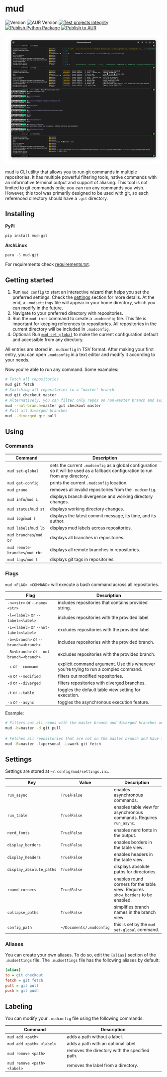 # mud

![Version](https://img.shields.io/pypi/v/mud-git?logo=python)
![AUR Version](https://img.shields.io/aur/version/mud-git?logo=archlinux)
[![Test projects integrity](https://github.com/jasursadikov/mud/actions/workflows/test.yaml/badge.svg)](https://github.com/jasursadikov/mud/actions/workflows/test.yaml)
[![Publish Python Package](https://github.com/jasursadikov/mud/actions/workflows/publish-pypi.yaml/badge.svg)](https://github.com/jasursadikov/mud/actions/workflows/publish-pypi.yaml)
[![Publish to AUR](https://github.com/jasursadikov/mud/actions/workflows/publish-aur.yaml/badge.svg)](https://github.com/jasursadikov/mud/actions/workflows/publish-aur.yaml)

![Demo](./img.png)

mud is CLI utility that allows you to run git commands in multiple repositories. It has multiple powerful filtering tools, native commands with an informative terminal output and support of aliasing. This tool is not limited to git commands only; you can run any commands you wish. However, this tool was primarily designed to be used with git, so each referenced directory should have a `.git` directory.

## Installing
**PyPI**
```bash
pip install mud-git
```
**ArchLinux**
```bash
paru -S mud-git
```

For requirements check [requirements.txt](requirements.txt).

## Getting started

1. Run `mud config` to start an interactive wizard that helps you set the preferred settings. Check the [settings](#settings) section for more details. At the end, a `.mudsettings` file will appear in your home directory, which you can modify in the future.
2. Navigate to your preferred directory with repositories.
3. Run the `mud init` command to create a `.mudconfig` file. This file is important for keeping references to repositories. All repositories in the current directory will be included in `.mudconfig`.
4. Optional: Run [`mud set-global`](#commands) to make the current configuration default and accessible from any directory.

All entries are stored in `.mudconfig` in TSV format. After making your first entry, you can open `.mudconfig` in a text editor and modify it according to your needs.

Now you're able to run any command. Some examples:
```bash
# Fetch all repositories
mud git fetch
# Switching all repositories to a "master" branch
mud git checkout master
# Alternatively, you can filter only repos on non-master branch and switch them to master
mud --not-branch=master git checkout master
# Pull all diverged branches
mud --diverged git pull
```

## Using

### Commands
| Command                         | Description                                                                                                                       |
|---------------------------------|-----------------------------------------------------------------------------------------------------------------------------------|
| `mud set-global`                | sets the current `.mudconfig` as a global configuration so it will be used as a fallback configuration to run from any directory. |
| `mud get-config`                | prints the current `.mudconfig` location.                                                                                         |
| `mud prune`                     | removes all invalid repositories from the `.mudconfig`.                                                                           |
| `mud info`/`mud i`              | displays branch divergence and working directory changes.                                                                         |
| `mud status`/`mud st`           | displays working directory changes.                                                                                               |
| `mud log`/`mud l`               | displays the latest commit message, its time, and its author.                                                                     |
| `mud labels`/`mud lb`           | displays mud labels across repositories.                                                                                          |
| `mud branches`/`mud br`         | displays all branches in repositories.                                                                                            |
| `mud remote-branches`/`mud rbr` | displays all remote branches in repositories.                                                                                     |
| `mud tags`/`mud t`              | displays git tags in repositories.                                                                                                |

### Flags

`mud <FLAG> <COMMAND>` will execute a bash command across all repositories.

| Flag                                     | Description                                                                          |
|------------------------------------------|--------------------------------------------------------------------------------------|
| `-n=<str>` or `--name=<str>`             | includes repositories that contains provided string.                                 |
| `-l=<label>` or `--label=<label>`        | includes repositories with the provided label.                                       |
| `-L=<label>` or `--not-label=<label>`    | excludes repositories with the provided label.                                       |
| `-b=<branch>` or `--branch=<branch>`     | includes repositories with the provided branch.                                      |
| `-B=<branch>` or `--not-branch=<branch>` | excludes repositories with the provided branch.                                      |
| `-c` or `--command`                      | explicit command argument. Use this whenever you're trying to run a complex command. |
| `-m` or `--modified`                     | filters out modified repositories.                                                   |
| `-d` or `--diverged`                     | filters repositories with diverged branches.                                         |
| `-t` or `--table`                        | toggles the default table view setting for execution.                                |
| `-a` or `--async`                        | toggles the asynchronous execution feature.                                          |

Example:

```bash
# Filters out all repos with the master branch and diverged branches and then runs the pull command.
mud -b=master -d git pull

# Fetches all repositories that are not on the master branch and have the "personal" label, excluding those with the "work" label.
mud -B=master -l=personal -L=work git fetch
```

## Settings

Settings are stored at `~/.config/mud/settings.ini`.

| Key                      | Value                    | Description                                                                      |
|--------------------------|--------------------------|----------------------------------------------------------------------------------|
| `run_async`              | `True`/`False`           | enables asynchronous commands.                                                   |
| `run_table`              | `True`/`False`           | enables table view for asynchronous commands. Requires `run_async`.              |
| `nerd_fonts`             | `True`/`False`           | enables nerd fonts in the output.                                                |
| `display_borders`        | `True`/`False`           | enables borders in the table view.                                               |
| `display_headers`        | `True`/`False`           | enables headers in the table view.                                               |
| `display_absolute_paths` | `True`/`False`           | displays absolute paths for directories.                                         |
| `round_corners`          | `True`/`False`           | enables round corners for the table view. Requires `show_borders` to be enabled. |
| `collapse_paths`         | `True`/`False`           | simplifies branch names in the branch view.                                      |
| `config_path`            | `~/Documents/.mudconfig` | this is set by the `mud set-global` command.                                     |

### Aliases

You can create your own aliases. To do so, edit the `[alias]` section of the `.mudsettings` file. The `.mudsettings` file has the following aliases by default:
```ini
[alias]
to = git checkout
fetch = git fetch
pull = git pull
push = git push
```

## Labeling

You can modify your `.mudconfig` file using the following commands:

| Command                     | Description                                    |
|-----------------------------|------------------------------------------------|
| `mud add <path>`            | adds a path without a label.                   |
| `mud add <path> <label>`    | adds a path with an optional label.            |
| `mud remove <path>`         | removes the directory with the specified path. |
| `mud remove <path> <label>` | removes the label from a directory.            |
